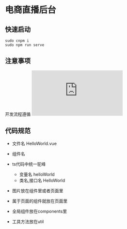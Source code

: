 # 电商直播后台

## 快速启动
```
sudo cnpm i 
sudo npm run serve
```

## 注意事项
开发流程遵循 ![GitFlow](https://www.cnblogs.com/cnblogsfans/p/5075073.html)


## 代码规范
- 文件名 HelloWorld.vue
- 组件名 <hello-world></hello-world>
- ts代码中统一驼峰 
   - 变量名 helloWorld
   - 类名,接口名 HelloWorld
   
- 图片放在组件里或者页面里
- 属于页面的组件就放在页面里
- 全局组件放在components里
- 工具方法放在util



